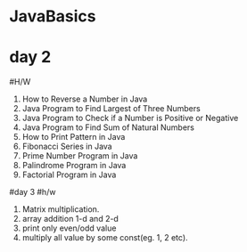 # JavaBasics
# day 2
  #H/W
  1. How to Reverse a Number in Java
  2. Java Program to Find Largest of Three Numbers
  3. Java Program to Check if a Number is Positive or Negative
  4. Java Program to Find Sum of Natural Numbers
  5. How to Print Pattern in Java
  6. Fibonacci Series in Java
  7. Prime Number Program in Java
  8. Palindrome Program in Java
  8. Factorial Program in Java


#day 3
#h/w

1. Matrix multiplication.
2. array addition 1-d and 2-d
3. print only even/odd value
4. multiply all value by some const(eg. 1, 2 etc).
  
